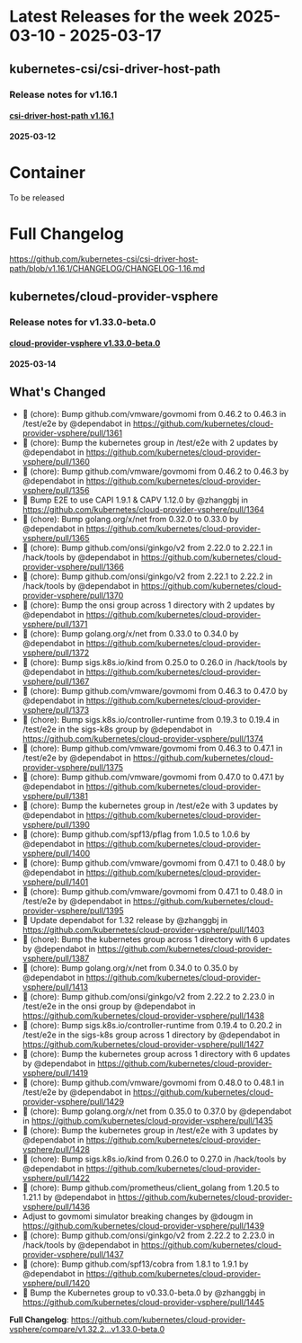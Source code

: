# Latest Releases for the week 2025-03-10 - 2025-03-17   
## kubernetes-csi/csi-driver-host-path  
### Release notes for v1.16.1  
#### [csi-driver-host-path v1.16.1](https://github.com/kubernetes-csi/csi-driver-host-path/releases/tag/v1.16.1)  
#### 2025-03-12  
# Container
To be released

# Full Changelog
https://github.com/kubernetes-csi/csi-driver-host-path/blob/v1.16.1/CHANGELOG/CHANGELOG-1.16.md  
## kubernetes/cloud-provider-vsphere  
### Release notes for v1.33.0-beta.0  
#### [cloud-provider-vsphere v1.33.0-beta.0](https://github.com/kubernetes/cloud-provider-vsphere/releases/tag/v1.33.0-beta.0)  
#### 2025-03-14  
## What's Changed
* :seedling: (chore): Bump github.com/vmware/govmomi from 0.46.2 to 0.46.3 in /test/e2e by @dependabot in https://github.com/kubernetes/cloud-provider-vsphere/pull/1361
* :seedling: (chore): Bump the kubernetes group in /test/e2e with 2 updates by @dependabot in https://github.com/kubernetes/cloud-provider-vsphere/pull/1360
* :seedling: (chore): Bump github.com/vmware/govmomi from 0.46.2 to 0.46.3 by @dependabot in https://github.com/kubernetes/cloud-provider-vsphere/pull/1356
* 🌱 Bump E2E to use CAPI 1.9.1 & CAPV 1.12.0 by @zhanggbj in https://github.com/kubernetes/cloud-provider-vsphere/pull/1364
* :seedling: (chore): Bump golang.org/x/net from 0.32.0 to 0.33.0 by @dependabot in https://github.com/kubernetes/cloud-provider-vsphere/pull/1365
* :seedling: (chore): Bump github.com/onsi/ginkgo/v2 from 2.22.0 to 2.22.1 in /hack/tools by @dependabot in https://github.com/kubernetes/cloud-provider-vsphere/pull/1366
* :seedling: (chore): Bump github.com/onsi/ginkgo/v2 from 2.22.1 to 2.22.2 in /hack/tools by @dependabot in https://github.com/kubernetes/cloud-provider-vsphere/pull/1370
* :seedling: (chore): Bump the onsi group across 1 directory with 2 updates by @dependabot in https://github.com/kubernetes/cloud-provider-vsphere/pull/1371
* :seedling: (chore): Bump golang.org/x/net from 0.33.0 to 0.34.0 by @dependabot in https://github.com/kubernetes/cloud-provider-vsphere/pull/1372
* :seedling: (chore): Bump sigs.k8s.io/kind from 0.25.0 to 0.26.0 in /hack/tools by @dependabot in https://github.com/kubernetes/cloud-provider-vsphere/pull/1367
* :seedling: (chore): Bump github.com/vmware/govmomi from 0.46.3 to 0.47.0 by @dependabot in https://github.com/kubernetes/cloud-provider-vsphere/pull/1373
* :seedling: (chore): Bump sigs.k8s.io/controller-runtime from 0.19.3 to 0.19.4 in /test/e2e in the sigs-k8s group by @dependabot in https://github.com/kubernetes/cloud-provider-vsphere/pull/1374
* :seedling: (chore): Bump github.com/vmware/govmomi from 0.46.3 to 0.47.1 in /test/e2e by @dependabot in https://github.com/kubernetes/cloud-provider-vsphere/pull/1375
* :seedling: (chore): Bump github.com/vmware/govmomi from 0.47.0 to 0.47.1 by @dependabot in https://github.com/kubernetes/cloud-provider-vsphere/pull/1381
* :seedling: (chore): Bump the kubernetes group in /test/e2e with 3 updates by @dependabot in https://github.com/kubernetes/cloud-provider-vsphere/pull/1390
* :seedling: (chore): Bump github.com/spf13/pflag from 1.0.5 to 1.0.6 by @dependabot in https://github.com/kubernetes/cloud-provider-vsphere/pull/1400
* :seedling: (chore): Bump github.com/vmware/govmomi from 0.47.1 to 0.48.0 by @dependabot in https://github.com/kubernetes/cloud-provider-vsphere/pull/1401
* :seedling: (chore): Bump github.com/vmware/govmomi from 0.47.1 to 0.48.0 in /test/e2e by @dependabot in https://github.com/kubernetes/cloud-provider-vsphere/pull/1395
* 🌱 Update dependabot for 1.32 release by @zhanggbj in https://github.com/kubernetes/cloud-provider-vsphere/pull/1403
* :seedling: (chore): Bump the kubernetes group across 1 directory with 6 updates by @dependabot in https://github.com/kubernetes/cloud-provider-vsphere/pull/1387
* :seedling: (chore): Bump golang.org/x/net from 0.34.0 to 0.35.0 by @dependabot in https://github.com/kubernetes/cloud-provider-vsphere/pull/1413
* :seedling: (chore): Bump github.com/onsi/ginkgo/v2 from 2.22.2 to 2.23.0 in /test/e2e in the onsi group by @dependabot in https://github.com/kubernetes/cloud-provider-vsphere/pull/1438
* :seedling: (chore): Bump sigs.k8s.io/controller-runtime from 0.19.4 to 0.20.2 in /test/e2e in the sigs-k8s group across 1 directory by @dependabot in https://github.com/kubernetes/cloud-provider-vsphere/pull/1427
* :seedling: (chore): Bump the kubernetes group across 1 directory with 6 updates by @dependabot in https://github.com/kubernetes/cloud-provider-vsphere/pull/1419
* :seedling: (chore): Bump github.com/vmware/govmomi from 0.48.0 to 0.48.1 in /test/e2e by @dependabot in https://github.com/kubernetes/cloud-provider-vsphere/pull/1429
* :seedling: (chore): Bump golang.org/x/net from 0.35.0 to 0.37.0 by @dependabot in https://github.com/kubernetes/cloud-provider-vsphere/pull/1435
* :seedling: (chore): Bump the kubernetes group in /test/e2e with 3 updates by @dependabot in https://github.com/kubernetes/cloud-provider-vsphere/pull/1428
* :seedling: (chore): Bump sigs.k8s.io/kind from 0.26.0 to 0.27.0 in /hack/tools by @dependabot in https://github.com/kubernetes/cloud-provider-vsphere/pull/1422
* :seedling: (chore): Bump github.com/prometheus/client_golang from 1.20.5 to 1.21.1 by @dependabot in https://github.com/kubernetes/cloud-provider-vsphere/pull/1436
* Adjust to govmomi simulator breaking changes by @dougm in https://github.com/kubernetes/cloud-provider-vsphere/pull/1439
* :seedling: (chore): Bump github.com/onsi/ginkgo/v2 from 2.22.2 to 2.23.0 in /hack/tools by @dependabot in https://github.com/kubernetes/cloud-provider-vsphere/pull/1437
* :seedling: (chore): Bump github.com/spf13/cobra from 1.8.1 to 1.9.1 by @dependabot in https://github.com/kubernetes/cloud-provider-vsphere/pull/1420
* 🌱 Bump the Kubernetes group to v0.33.0-beta.0 by @zhanggbj in https://github.com/kubernetes/cloud-provider-vsphere/pull/1445


**Full Changelog**: https://github.com/kubernetes/cloud-provider-vsphere/compare/v1.32.2...v1.33.0-beta.0  
